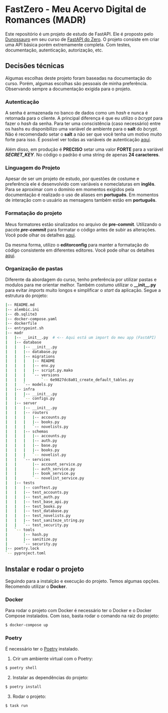 # FastZero - Meu Acervo Digital de Romances (MADR)

Este repositório é um projeto de estudo de FastAPI. Ele é proposto pelo [Dunossauro](https://github.com/dunossauro) em seu curso de [FastAPI do Zero](https://github.com/dunossauro/fastapi-do-zero).
O projeto consiste em criar uma API básica porém extremamente completa. Com testes, documentação, autenticação, autorização, etc.

## Decisões técnicas

Algumas escolhas deste projeto foram baseadas na documentação do curso. Porém, algumas escolhas são pessoais de minha preferência. Observando sempre a documentação exigida para o projeto.

### Autenticação

A senha é armazenada no banco de dados como um *hash* e nunca é retornada para o cliente. A principal diferença é que eu utilizo o *bcrypt* para fazer o *hash* da senha. Para ter uma conscistência (caso necessário) entre os hashs eu disponibilizo uma variável de ambiente para o **salt** do *bcrypt*. Não é recomendado setar o **salt** a não ser que você tenha um motivo muito forte para isso. É possível ver todas as variáveis de autenticação [aqui](https://github.com/clcosta/fastzero-madr/blob/master/madr/infra/configs.py#L24).

Além disso, em produção é **PRECISO** setar uma valor **FORTE** para a variável **_SECRET_KEY_**. No código o padrão é uma string de apenas **24 caracteres**.

### Linguagem do Projeto

Apesar de ser um projeto de estudo, por questões de costume e preferência ele é desenvolvido com variáveis e nomeclaturas em **inglês**. Para se aproximar com o domínio em momentos exigidos pela documentação é realizado o uso de aliases em **português**. Em momentos de interação com o usuário as mensagens também estão em **português**.

### Formatação do projeto

Meus formatores estão sinalizados no arquivo de **pre-commit**. Utilizando o pacote **_pre-commit_** para formatar o código antes de subir as alterações. Você pode olhar os detalhes [aqui](https://github.com/clcosta/fastzero-madr/blob/master/.pre-commit-config.yaml).

Da mesma forma, utilizo o **editorconfig** para manter a formatação do código consistente em diferentes editores. Você pode olhar os detalhes [aqui](https://github.com/clcosta/fastzero-madr/blob/master/.editorconfig).

### Organização de pastas

Diferente da abordagem do curso, tenho preferência por utilizar pastas e modulos para me orientar melhor. Também costumo utilizar o **\_\_init\_\_.py** para evitar _imports_ muito longos e simplificar o *start* da aplicação. Segue a estrutura do projeto:

```bash
|-- README.md
|-- alembic.ini
|-- db.sqlite3
|-- docker-compose.yaml
|-- dockerfile
|-- entrypoint.sh
|-- madr
|   |-- __init__.py  # <-- Aqui está um import do meu app (FastAPI)
|   |-- database
|   |   |-- __init__.py
|   |   |-- database.py
|   |   |-- migrations
|   |   |   |-- README
|   |   |   |-- env.py
|   |   |   |-- script.py.mako
|   |   |   `-- versions
|   |   |       `-- 6e9827dc8a01_create_default_tables.py
|   |   `-- models.py
|   |-- infra
|   |   |-- __init__.py
|   |   `-- configs.py
|   |-- server
|   |   |-- __init__.py
|   |   |-- routers
|   |   |   |-- accounts.py
|   |   |   |-- books.py
|   |   |   `-- novelists.py
|   |   |-- schemas
|   |   |   |-- accounts.py
|   |   |   |-- auth.py
|   |   |   |-- base.py
|   |   |   |-- books.py
|   |   |   `-- novelist.py
|   |   `-- services
|   |       |-- account_service.py
|   |       |-- auth_service.py
|   |       |-- book_service.py
|   |       `-- novelist_service.py
|   |-- tests
|   |   |-- conftest.py
|   |   |-- test_accounts.py
|   |   |-- test_auth.py
|   |   |-- test_base_api.py
|   |   |-- test_books.py
|   |   |-- test_database.py
|   |   |-- test_novelists.py
|   |   |-- test_saniteze_string.py
|   |   `-- test_security.py
|   `-- tools
|       |-- hash.py
|       |-- sanitize.py
|       `-- security.py
|-- poetry.lock
`-- pyproject.toml
```

## Instalar e rodar o projeto

Seguindo para a instalção e execução do projeto. Temos algumas opções. Recomendo utilizar o **Docker**.

### Docker

Para rodar o projeto com Docker é necessário ter o Docker e o Docker Compose instalados. Com isso, basta rodar o comando na raiz do projeto:

```bash
$ docker-compose up
```

### Poetry

É necessário ter o [Poetry](https://python-poetry.org/docs/) instalado.

1. Crir um ambiente virtual com o Poetry:

```bash
$ poetry shell
```

2. Instalar as dependências do projeto:

```bash
$ poetry install
```

3. Rodar o projeto:

```bash
$ task run
```
